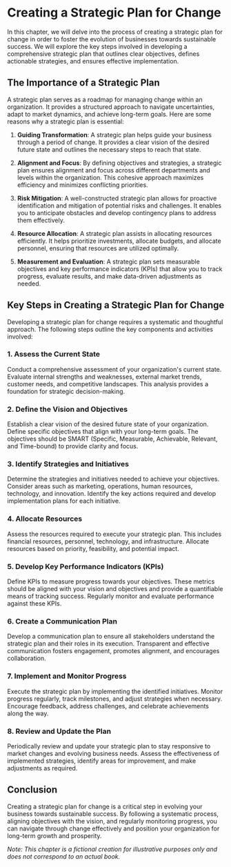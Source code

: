 Creating a Strategic Plan for Change
===============================================

In this chapter, we will delve into the process of creating a strategic plan for change in order to foster the evolution of businesses towards sustainable success. We will explore the key steps involved in developing a comprehensive strategic plan that outlines clear objectives, defines actionable strategies, and ensures effective implementation.

The Importance of a Strategic Plan
----------------------------------

A strategic plan serves as a roadmap for managing change within an organization. It provides a structured approach to navigate uncertainties, adapt to market dynamics, and achieve long-term goals. Here are some reasons why a strategic plan is essential:

1. **Guiding Transformation**: A strategic plan helps guide your business through a period of change. It provides a clear vision of the desired future state and outlines the necessary steps to reach that state.

2. **Alignment and Focus**: By defining objectives and strategies, a strategic plan ensures alignment and focus across different departments and levels within the organization. This cohesive approach maximizes efficiency and minimizes conflicting priorities.

3. **Risk Mitigation**: A well-constructed strategic plan allows for proactive identification and mitigation of potential risks and challenges. It enables you to anticipate obstacles and develop contingency plans to address them effectively.

4. **Resource Allocation**: A strategic plan assists in allocating resources efficiently. It helps prioritize investments, allocate budgets, and allocate personnel, ensuring that resources are utilized optimally.

5. **Measurement and Evaluation**: A strategic plan sets measurable objectives and key performance indicators (KPIs) that allow you to track progress, evaluate results, and make data-driven adjustments as needed.

Key Steps in Creating a Strategic Plan for Change
-------------------------------------------------

Developing a strategic plan for change requires a systematic and thoughtful approach. The following steps outline the key components and activities involved:

### 1. **Assess the Current State**

Conduct a comprehensive assessment of your organization's current state. Evaluate internal strengths and weaknesses, external market trends, customer needs, and competitive landscapes. This analysis provides a foundation for strategic decision-making.

### 2. **Define the Vision and Objectives**

Establish a clear vision of the desired future state of your organization. Define specific objectives that align with your long-term goals. The objectives should be SMART (Specific, Measurable, Achievable, Relevant, and Time-bound) to provide clarity and focus.

### 3. **Identify Strategies and Initiatives**

Determine the strategies and initiatives needed to achieve your objectives. Consider areas such as marketing, operations, human resources, technology, and innovation. Identify the key actions required and develop implementation plans for each initiative.

### 4. **Allocate Resources**

Assess the resources required to execute your strategic plan. This includes financial resources, personnel, technology, and infrastructure. Allocate resources based on priority, feasibility, and potential impact.

### 5. **Develop Key Performance Indicators (KPIs)**

Define KPIs to measure progress towards your objectives. These metrics should be aligned with your vision and objectives and provide a quantifiable means of tracking success. Regularly monitor and evaluate performance against these KPIs.

### 6. **Create a Communication Plan**

Develop a communication plan to ensure all stakeholders understand the strategic plan and their roles in its execution. Transparent and effective communication fosters engagement, promotes alignment, and encourages collaboration.

### 7. **Implement and Monitor Progress**

Execute the strategic plan by implementing the identified initiatives. Monitor progress regularly, track milestones, and adjust strategies when necessary. Encourage feedback, address challenges, and celebrate achievements along the way.

### 8. **Review and Update the Plan**

Periodically review and update your strategic plan to stay responsive to market changes and evolving business needs. Assess the effectiveness of implemented strategies, identify areas for improvement, and make adjustments as required.

Conclusion
----------

Creating a strategic plan for change is a critical step in evolving your business towards sustainable success. By following a systematic process, aligning objectives with the vision, and regularly monitoring progress, you can navigate through change effectively and position your organization for long-term growth and prosperity.

*Note: This chapter is a fictional creation for illustrative purposes only and does not correspond to an actual book.*
